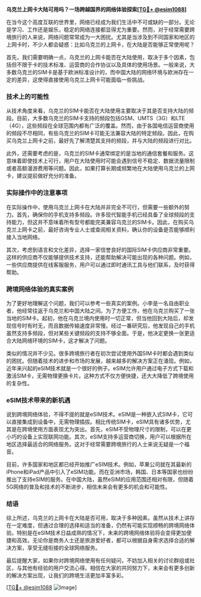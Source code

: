 **乌克兰上网卡大陆可用吗？一场跨越国界的网络体验探索[[TG💪+ @esim1088](https://t.me/s/esim1088)]**

在当今这个高度互联的世界里，网络已经成为我们生活中不可或缺的一部分。无论是学习、工作还是娱乐，稳定的网络连接都显得尤为重要。然而，对于经常需要跨境旅行的人来说，网络问题常常成为一大困扰。尤其是当涉及到不同国家和地区的上网卡时，不少人都会疑惑：比如乌克兰的上网卡，在大陆是否能够正常使用呢？

首先，我们需要明确一点，乌克兰的上网卡能否在大陆使用，取决于多个因素，包括但不限于卡的技术标准、运营商的合作协议以及具体的使用场景。一般来说，大多数乌克兰的SIM卡是基于欧洲标准设计的，而中国大陆的网络环境与欧洲存在一定的差异，这使得直接使用乌克兰上网卡可能面临一些挑战。

### 技术上的可能性

从技术角度来看，乌克兰的SIM卡能否在大陆使用主要取决于其是否支持大陆的频段。目前，大多数乌克兰的SIM卡支持的频段包括GSM、UMTS（3G）和LTE（4G），这些频段在全球范围内都有广泛的覆盖。然而，由于各国电信运营商使用的频段不尽相同，有些乌克兰的SIM卡可能无法兼容大陆的特定频段。因此，在购买乌克兰上网卡之前，最好先了解清楚其支持的频段，并与大陆的频段进行对比。

此外，还需要考虑的是，乌克兰的SIM卡通常绑定的是当地的通信套餐和服务。这意味着即使技术上可行，用户在大陆使用时可能会遇到信号不稳定、数据流量限制或者高额漫游费用等问题。因此，如果打算长期或频繁地在大陆使用乌克兰的上网卡，建议提前做好充分的准备。

### 实际操作中的注意事项

在实际操作中，使用乌克兰上网卡在大陆并非完全不可行，但需要一些额外的努力。首先，确保你的手机支持多频段。许多现代智能手机已经具备了全球频段的支持能力，但这并不意味着所有型号都能完美兼容乌克兰的SIM卡。因此，在购买乌克兰上网卡之前，最好咨询专业人士或查阅相关资料，确认你的设备是否能够顺利接入当地网络。

其次，考虑到语言和文化差异，选择一家信誉良好的国际SIM卡供应商非常重要。这样的供应商不仅能够提供技术支持，还能帮助解决可能出现的各种问题。例如，一些供应商提供在线客服服务，用户可以通过即时通讯工具与他们联系，及时获得帮助。

### 跨境网络体验的真实案例

为了更好地理解这个问题，我们可以参考一些真实的案例。小李是一名自由职业者，他经常往返于乌克兰和中国大陆之间。为了方便工作，他在乌克兰购买了一张当地的SIM卡。起初，他在乌克兰境内使用时一切正常，但当他回到大陆后，却发现信号时有时无，而且数据传输速度非常慢。经过一番研究后，他发现自己的手机虽然支持多频段，但对某些关键频段的支持不够全面。于是，他决定更换一张更适合大陆网络环境的SIM卡，这才解决了问题。

类似的情况并不少见。很多跨境旅行者在初次尝试使用外国SIM卡时都会遇到类似的困扰。但随着技术的进步和市场的发展，越来越多的解决方案正在涌现。例如，近年来兴起的eSIM技术就是一个很好的例子。eSIM允许用户通过电子方式下载和激活SIM卡，无需物理更换卡片。这种方式不仅方便快捷，还大大降低了跨境使用的复杂性。

### eSIM技术带来的新机遇

说到跨境网络体验，不得不提的就是eSIM技术。eSIM是一种嵌入式SIM卡，它可以直接集成到设备中，无需物理插拔。相比传统SIM卡，eSIM具有诸多优势，尤其是在跨境使用方面表现尤为突出。首先，eSIM不受物理尺寸的限制，可以在更小巧的设备上实现联网功能。其次，eSIM支持多运营商切换，用户可以根据所在地区选择最适合的网络服务。这对于经常需要跨境旅行的人士来说无疑是一个福音。

目前，许多国家和地区都已经开始推广eSIM技术。例如，苹果公司就在其最新的iPhone和iPad产品中引入了eSIM功能。而在亚洲市场，韩国、日本等国家也纷纷推出了支持eSIM的服务。在中国大陆，虽然eSIM的应用范围还相对有限，但随着5G网络的普及和技术的不断进步，相信未来会有更多的机会和可能性。

### 结语

综上所述，乌克兰的上网卡在大陆是否可用，取决于多种因素。虽然从技术上讲存在一定难度，但通过合理的选择和适当的准备，仍然有可能实现顺畅的跨境网络体验。特别是在eSIM技术日益成熟的情况下，未来的跨境网络体验将会变得更加便捷和高效。无论你是商务人士还是旅游爱好者，都可以根据自身需求选择合适的解决方案，享受无缝衔接的全球网络服务。

最后提醒大家，如果你对跨境网络使用有任何疑问，不妨加入相关的讨论群组或社区，与其他有经验的用户交流心得。相信在大家的共同努力下，未来会有更多创新的解决方案出现，让我们的跨境生活更加丰富多彩。

[[TG💪+ @esim1088](https://t.me/s/esim1088) ![Image](https://i.postimg.cc/4NQfJmqS/Snipaste-2025-05-13-00-14-12.png)]